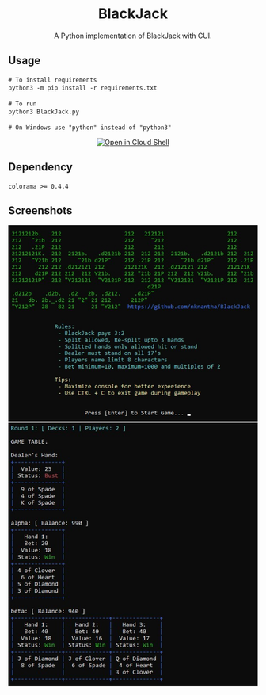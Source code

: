 <h1 align="center">BlackJack</h1>

<p align="center">
A Python implementation of BlackJack with CUI.
</p>

## Usage
```
# To install requirements
python3 -m pip install -r requirements.txt

# To run
python3 BlackJack.py

# On Windows use "python" instead of "python3"
```
<p align="center">
<a href="https://ssh.cloud.google.com/cloudshell/editor?cloudshell_git_repo=https%3A%2F%2Fgithub.com%2Fnknantha%2FBlackJack&cloudshell_tutorial=README.md">
<img alt="Open in Cloud Shell" src="https://gstatic.com/cloudssh/images/open-btn.svg"></a>
</p>

## Dependency
```
colorama >= 0.4.4
```

## Screenshots
<p align="center">
<img src="Screenshots/Screenshot_1.jpg" alt="Screenshot_1">
<img src="Screenshots/Screenshot_2.jpg" alt="Screenshot_2">
</p>
